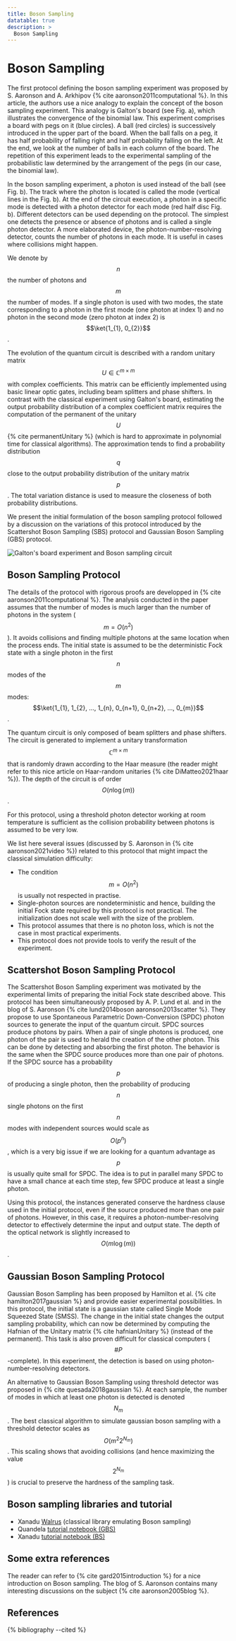 ```yaml
---
title: Boson Sampling
datatable: true
description: >
  Boson Sampling
---
```


# Boson Sampling

The first protocol defining the boson sampling experiment was proposed by S. Aaronson and A. Arkhipov {% cite aaronson2011computational %}. In this article, the authors use a nice analogy to explain the concept of the boson sampling experiment. This analogy is Galton's board (see Fig. a), which illustrates the convergence of the binomial law. This experiment comprises a board with pegs on it (blue circles). A ball (red circles) is successively introduced in the upper part of the board. When the ball falls on a peg, it has half probability of falling right and half probability falling on the left. At the end, we look at the number of balls in each column of the board. The repetition of this experiment leads to the experimental sampling of the probabilistic law determined by the arrangement of the pegs (in our case, the binomial law). 

In the boson sampling experiment, a photon is used instead of the ball (see Fig. b). The track where the photon is located is called the mode (vertical lines in the Fig. b). At the end of the circuit execution, a photon in a specific mode is detected with a photon detector for each mode (red half disc Fig. b). Different detectors can be used depending on the protocol. The simplest one detects the presence or absence of photons and is called a single photon detector. A more elaborated device, the photon-number-resolving detector, counts the number of photons in each mode. It is useful in cases where collisions might happen.

We denote by $$n$$ the number of photons and $$m$$ the number of modes. If a single photon is used with two modes, the state corresponding to a photon in the first mode (one photon at index 1) and no photon in the second mode (zero photon at index 2) is $$\ket{1_{1}, 0_{2}}$$.

The evolution of the quantum circuit is described with a random unitary matrix $$U \in \mathbb{C}^{m \times m}$$ with complex coefficients. This matrix can be efficiently implemented using basic linear optic gates, including beam splitters and phase shifters. In contrast with the classical experiment using Galton's board, estimating the output probability distribution of a complex coefficient matrix requires the computation of the permanent of the unitary $$U$$ {% cite permanentUnitary %} (which is hard to approximate in polynomial time for classical algorithms). The approximation tends to find a probability distribution $$q$$ close to the output probability distribution of the unitary matrix $$p$$. The total variation distance is used to measure the closeness of both probability distributions. 

We present the initial formulation of the boson sampling protocol followed by a discussion on the variations of this protocol introduced by the Scattershot Boson Sampling (SBS) protocol and Gaussian Boson Sampling (GBS) protocol.

<div class="center">
  <img src="/img/system-level-benchmark/supremacy/galton_board_bs_circuit.jpeg" class="img-medium" alt="Galton's board experiment and Boson sampling circuit"/>
</div>

## Boson Sampling Protocol

The details of the protocol with rigorous proofs are developped in {% cite aaronson2011computational %}. The analysis conducted in the paper assumes that the number of modes is much larger than the number of photons in the system ($$m=O(n^2)$$). It avoids collisions and finding multiple photons at the same location when the process ends. The initial state is assumed to be the deterministic Fock state with a single photon in the first $$n$$ modes of the $$m$$ modes: $$\ket{1_{1}, 1_{2}, ..., 1_{n}, 0_{n+1}, 0_{n+2}, ..., 0_{m}}$$. 

The quantum circuit is only composed of beam splitters and phase shifters. The circuit is generated to implement a unitary transformation $$\mathbb{C}^{m \times m}$$ that is randomly drawn according to the Haar measure (the reader might refer to this nice article on Haar-random unitaries {% cite DiMatteo2021haar %}). The depth of the circuit is of order $$O(n \log(m))$$. 

For this protocol, using a threshold photon detector working at room temperature is sufficient as the collision probability between photons is assumed to be very low. 

We list here several issues (discussed by S. Aaronson in {% cite aaronson2021video %}) related to this protocol that might impact the classical simulation difficulty:
- The condition $$m = O(n^2)$$ is usually not respected in practise.
- Single-photon sources are nondeterministic and hence, building the initial Fock state required by this protocol is not practical. The initialization does not scale well with the size of the problem.
- This protocol assumes that there is no photon loss, which is not the case in most practical experiments.
- This protocol does not provide tools to verify the result of the experiment.

## Scattershot Boson Sampling Protocol

The Scattershot Boson Sampling experiment was motivated by the experimental limits of preparing the initial Fock state described above. This protocol has been simultaneously proposed by A. P. Lund et al. and in the blog of S. Aaronson {% cite lund2014boson aaronson2013scatter %}. They propose to use Spontaneous Parametric Down-Conversion (SPDC) photon sources to generate the input of the quantum circuit. SPDC sources produce photons by pairs. When a pair of single photons is produced, one photon of the pair is used to herald the creation of the other photon. This can be done by detecting and absorbing the first photon. The behavior is the same when the SPDC source produces more than one pair of photons. If the SPDC source has a probability $$p$$ of producing a single photon, then the probability of producing $$n$$ single photons on the first $$n$$ modes with independent sources would scale as $$O(p^n)$$, which is a very big issue if we are looking for a quantum advantage as $$p$$ is usually quite small for SPDC. The idea is to put in parallel many SPDC to have a small chance at each time step, few SPDC produce at least a single photon. 

Using this protocol, the instances generated conserve the hardness clause used in the initial protocol, even if the source produced more than one pair of photons. However, in this case, it requires a photon-number-resolving detector to effectively determine the input and output state. The depth of the optical network is slightly increased to $$O(m \log(m))$$. 

## Gaussian Boson Sampling Protocol

Gaussian Boson Sampling has been proposed by Hamilton et al. {% cite hamilton2017gaussian %} and provide easier experimental possibilities. In this protocol, the initial state is a gaussian state called Single Mode Squeezed State (SMSS). The change in the initial state changes the output sampling probability, which can now be determined by computing the Hafnian of the Unitary matrix {% cite hafnianUnitary %} (instead of the permanent). This task is also proven difficult for classical computers ($$\#P$$-complete). In this experiment, the detection is based on using photon-number-resolving detectors. 

An alternative to Gaussian Boson Sampling using threshold detector was proposed in {% cite quesada2018gaussian %}. At each sample, the number of modes in which at least one photon is detected is denoted $$N_m$$. The best classical algorithm to simulate gaussian boson sampling with a threshold detector scales as $$O(m^2 2^{N_m})$$. This scaling shows that avoiding collisions (and hence maximizing the value $$2^{N_m}$$) is crucial to preserve the hardness of the sampling task.

## Boson sampling libraries and tutorial

- Xanadu <a href="https://the-walrus.readthedocs.io/" target="_blank">Walrus</a> (classical library emulating Boson sampling)
- Quandela <a href="https://perceval.quandela.net/docs/v0.11/notebooks/Boson_sampling.html" target="_blank">tutorial notebook (GBS)</a>
- Xanadu <a href="https://strawberryfields.ai/photonics/demos/run_boson_sampling.html" target="_blank">tutorial notebook (BS)</a>

## Some extra references

The reader can refer to {% cite gard2015introduction %} for a nice introduction on Boson sampling. The blog of S. Aaronson contains many interesting discussions on the subject {% cite aaronson2005blog %}.

## References
{% bibliography --cited %}